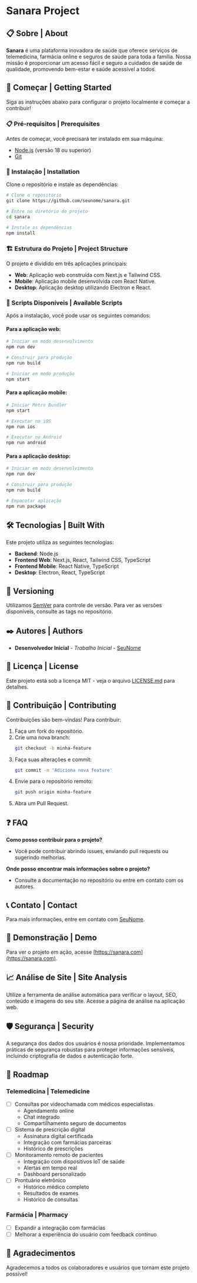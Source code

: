 # Sanara Project

## 📋 Sobre | About
**Sanara** é uma plataforma inovadora de saúde que oferece serviços de telemedicina, farmácia online e seguros de saúde para toda a família. Nossa missão é proporcionar um acesso fácil e seguro a cuidados de saúde de qualidade, promovendo bem-estar e saúde acessível a todos.

## 🚀 Começar | Getting Started
Siga as instruções abaixo para configurar o projeto localmente e começar a contribuir!

### 📋 Pré-requisitos | Prerequisites
Antes de começar, você precisará ter instalado em sua máquina:
- [Node.js](https://nodejs.org/) (versão 18 ou superior)
- [Git](https://git-scm.com/)

### 🔧 Instalação | Installation
Clone o repositório e instale as dependências:

```bash
# Clone o repositório
git clone https://github.com/seunome/sanara.git

# Entre no diretório do projeto
cd sanara

# Instale as dependências
npm install
```

### 🏗️ Estrutura do Projeto | Project Structure
O projeto é dividido em três aplicações principais:

- **Web**: Aplicação web construída com Next.js e Tailwind CSS.
- **Mobile**: Aplicação mobile desenvolvida com React Native.
- **Desktop**: Aplicação desktop utilizando Electron e React.

### 📜 Scripts Disponíveis | Available Scripts
Após a instalação, você pode usar os seguintes comandos:

#### Para a aplicação web:
```bash
# Iniciar em modo desenvolvimento
npm run dev

# Construir para produção
npm run build

# Iniciar em modo produção
npm start
```

#### Para a aplicação mobile:
```bash
# Iniciar Metro Bundler
npm start

# Executar no iOS
npm run ios

# Executar no Android
npm run android
```

#### Para a aplicação desktop:
```bash
# Iniciar em modo desenvolvimento
npm run dev

# Construir para produção
npm run build

# Empacotar aplicação
npm run package
```

## 🛠️ Tecnologias | Built With
Este projeto utiliza as seguintes tecnologias:
- **Backend**: Node.js
- **Frontend Web**: Next.js, React, Tailwind CSS, TypeScript
- **Frontend Mobile**: React Native, TypeScript
- **Desktop**: Electron, React, TypeScript

## 📌 Versioning
Utilizamos [SemVer](http://semver.org/) para controle de versão. Para ver as versões disponíveis, consulte as tags no repositório.

## ✒️ Autores | Authors
- **Desenvolvedor Inicial** - *Trabalho Inicial* - [SeuNome](https://github.com/seunome)

## 📄 Licença | License
Este projeto está sob a licença MIT - veja o arquivo [LICENSE.md](LICENSE.md) para detalhes.

## 🤝 Contribuição | Contributing
Contribuições são bem-vindas! Para contribuir:
1. Faça um fork do repositório.
2. Crie uma nova branch: 
   ```bash
   git checkout -b minha-feature
   ```
3. Faça suas alterações e commit: 
   ```bash
   git commit -m 'Adiciona nova feature'
   ```
4. Envie para o repositório remoto: 
   ```bash
   git push origin minha-feature
   ```
5. Abra um Pull Request.

## ❓ FAQ
**Como posso contribuir para o projeto?**
- Você pode contribuir abrindo issues, enviando pull requests ou sugerindo melhorias.

**Onde posso encontrar mais informações sobre o projeto?**
- Consulte a documentação no repositório ou entre em contato com os autores.

## 📞 Contato | Contact
Para mais informações, entre em contato com [SeuNome](mailto:seuemail@example.com).

## 🌟 Demonstração | Demo
Para ver o projeto em ação, acesse [https://sanara.com](https://sanara.com).

## 📈 Análise de Site | Site Analysis
Utilize a ferramenta de análise automática para verificar o layout, SEO, conteúdo e imagens do seu site. Acesse a página de análise na aplicação web.

## 🛡️ Segurança | Security
A segurança dos dados dos usuários é nossa prioridade. Implementamos práticas de segurança robustas para proteger informações sensíveis, incluindo criptografia de dados e autenticação forte.

## 📅 Roadmap
### Telemedicina | Telemedicine
- [ ] Consultas por videochamada com médicos especialistas
  - Agendamento online
  - Chat integrado
  - Compartilhamento seguro de documentos
- [ ] Sistema de prescrição digital
  - Assinatura digital certificada
  - Integração com farmácias parceiras
  - Histórico de prescrições
- [ ] Monitoramento remoto de pacientes
  - Integração com dispositivos IoT de saúde
  - Alertas em tempo real
  - Dashboard personalizado
- [ ] Prontuário eletrônico
  - Histórico médico completo
  - Resultados de exames
  - Histórico de consultas

### Farmácia | Pharmacy
- [ ] Expandir a integração com farmácias
- [ ] Melhorar a experiência do usuário com feedback contínuo

## 🎉 Agradecimentos
Agradecemos a todos os colaboradores e usuários que tornam este projeto possível!
